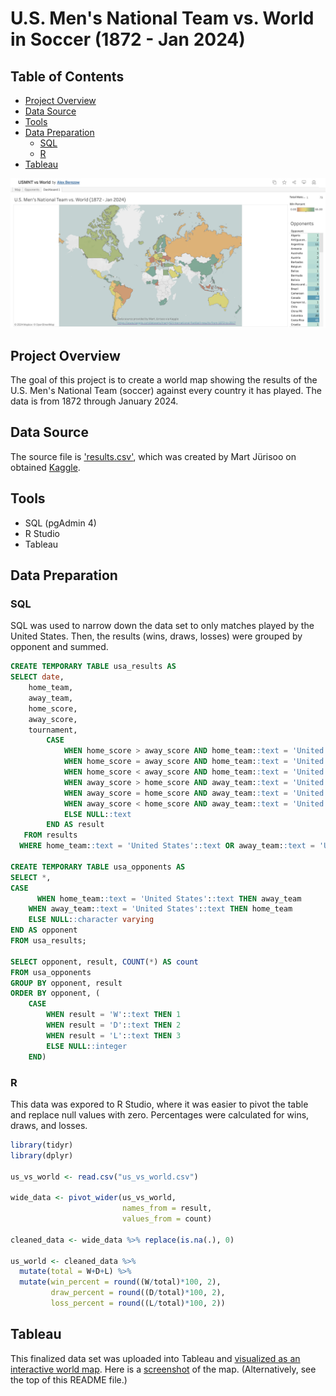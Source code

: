 # U.S. Men's National Team vs. World in Soccer (1872 - Jan 2024)

## Table of Contents
- [Project Overview](#project-overview)
- [Data Source](#data-source)
- [Tools](#tools)
- [Data Preparation](#data-preparation)
  - [SQL](#sql)
  - [R](#r)
- [Tableau](#tableau)

![Tableau screenshot](https://github.com/alexberezow2024/us_vs_world_soccer/blob/cbe3de9c1dab8b2cedb2e0509d255740e884e6f8/world_map_screenshot.png)

## Project Overview
The goal of this project is to create a world map showing the results of the U.S. Men's National Team (soccer) against every country it has played. The data is from 1872 through January 2024.

## Data Source
The source file is ['results.csv'](results.csv), which was created by Mart Jürisoo on obtained [Kaggle](https://www.kaggle.com/datasets/martj42/international-football-results-from-1872-to-2017). 


## Tools
- SQL (pgAdmin 4)
- R Studio
- Tableau

## Data Preparation
### SQL
SQL was used to narrow down the data set to only matches played by the United States. Then, the results (wins, draws, losses) were grouped by opponent and summed.

```sql
CREATE TEMPORARY TABLE usa_results AS
SELECT date,
    home_team,
    away_team,
    home_score,
    away_score,
    tournament,
        CASE
            WHEN home_score > away_score AND home_team::text = 'United States'::text THEN 'W'::text
            WHEN home_score = away_score AND home_team::text = 'United States'::text THEN 'D'::text
            WHEN home_score < away_score AND home_team::text = 'United States'::text THEN 'L'::text
            WHEN away_score > home_score AND away_team::text = 'United States'::text THEN 'W'::text
            WHEN away_score = home_score AND away_team::text = 'United States'::text THEN 'D'::text
            WHEN away_score < home_score AND away_team::text = 'United States'::text THEN 'L'::text
            ELSE NULL::text
        END AS result
   FROM results
  WHERE home_team::text = 'United States'::text OR away_team::text = 'United States'::text;
  
CREATE TEMPORARY TABLE usa_opponents AS
SELECT *,
CASE
	  WHEN home_team::text = 'United States'::text THEN away_team
    WHEN away_team::text = 'United States'::text THEN home_team
    ELSE NULL::character varying
END AS opponent
FROM usa_results;

SELECT opponent, result, COUNT(*) AS count
FROM usa_opponents
GROUP BY opponent, result
ORDER BY opponent, (
	CASE
        WHEN result = 'W'::text THEN 1
        WHEN result = 'D'::text THEN 2
        WHEN result = 'L'::text THEN 3
        ELSE NULL::integer
    END)
```

### R
This data was expored to R Studio, where it was easier to pivot the table and replace null values with zero. Percentages were calculated for wins, draws, and losses.

```R
library(tidyr)
library(dplyr)

us_vs_world <- read.csv("us_vs_world.csv")

wide_data <- pivot_wider(us_vs_world,
                         names_from = result,
                         values_from = count)

cleaned_data <- wide_data %>% replace(is.na(.), 0)

us_world <- cleaned_data %>%
  mutate(total = W+D+L) %>%
  mutate(win_percent = round((W/total)*100, 2), 
         draw_percent = round((D/total)*100, 2), 
         loss_percent = round((L/total)*100, 2))
```

## Tableau
This finalized data set was uploaded into Tableau and [visualized as an interactive world map](https://public.tableau.com/app/profile/alex.berezow/viz/USMNTvsWorld/Dashboard1). Here is a [screenshot](world_map_screenshot.png) of the map. (Alternatively, see the top of this README file.)

